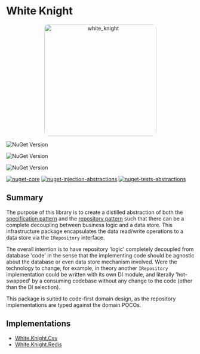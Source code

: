 # White Knight
<p align="center">
<img style="border-radius:10px;" alt="white_knight" width="300" src="https://github.com/user-attachments/assets/bdb336b9-902c-4b1c-99bc-3bfa2a8e9dde" />
</p>

![NuGet Version](https://img.shields.io/nuget/v/White.Knight?label=White.Knight)

![NuGet Version](https://img.shields.io/nuget/v/White.Knight.Injection.Abstractions?label=White.Knight.Injection.Abstractions)

![NuGet Version](https://img.shields.io/nuget/v/White.Knight.Tests.Abstractions?label=White.Knight.Tests.Abstractions)

[![nuget-core](https://github.com/gman-au/white-knight/actions/workflows/nuget-core.yml/badge.svg)](https://github.com/gman-au/white-knight/actions/workflows/nuget-core.yml)
[![nuget-injection-abstractions](https://github.com/gman-au/white-knight/actions/workflows/nuget-injection-abstractions.yml/badge.svg)](https://github.com/gman-au/white-knight/actions/workflows/nuget-injection-abstractions.yml)
[![nuget-tests-abstractions](https://github.com/gman-au/white-knight/actions/workflows/nuget-tests-abstractions.yml/badge.svg)](https://github.com/gman-au/white-knight/actions/workflows/nuget-tests-abstractions.yml)

## Summary
The purpose of this library is to create a distilled abstraction of both the [specification pattern](https://en.wikipedia.org/wiki/Specification_pattern) and the [repository pattern](https://www.geeksforgeeks.org/system-design/repository-design-pattern/) such that there can be a complete decoupling between business logic and a data store.
This infrastructure package encapsulates the data read/write operations to a data store via the `IRepository` interface.

The overall intention is to have repository 'logic' completely decoupled from database 'code' in the sense that the implementing code should be agnostic about the database or even data store mechanism involved. Were the technology to change, for example, in theory another `IRepository` implementation could be written with its own DI module, and literally 'hot-swapped' by a consuming codebase without any change to the code (other than the DI selection).

This package is suited to code-first domain design, as the repository implementations are typed against the domain POCOs.

## Implementations

* [White.Knight.Csv](https://github.com/gman-au/white-knight-csv)
* [White.Knight.Redis](https://github.com/gman-au/white-knight-redis)
